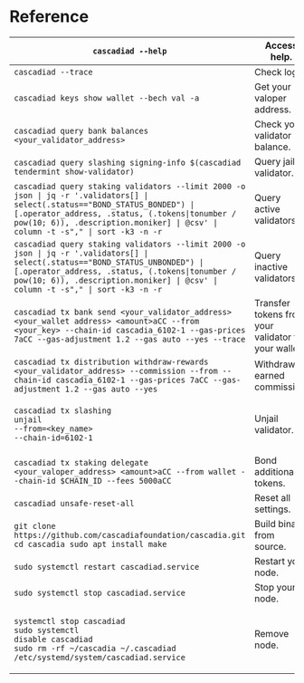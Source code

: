 # Reference

| `cascadiad --help`                                                                                                                                                                                                                                                 | Access help.                                        |
| ------------------------------------------------------------------------------------------------------------------------------------------------------------------------------------------------------------------------------------------------------------------ | --------------------------------------------------- |
| `cascadiad --trace`                                                                                                                                                                                                                                                | Check logs.                                         |
| `cascadiad keys show wallet --bech val -a`                                                                                                                                                                                                                         | Get your valoper address.                           |
| `cascadiad query bank balances <your_validator_address>`                                                                                                                                                                                                           | Check your validator balance.                       |
| `cascadiad query slashing signing-info $(cascadiad tendermint show-validator)`                                                                                                                                                                                     | Query jailed validator.                             |
| `cascadiad query staking validators --limit 2000 -o json \| jq -r '.validators[] \| select(.status=="BOND_STATUS_BONDED") \| [.operator_address, .status, (.tokens\|tonumber / pow(10; 6)), .description.moniker] \| @csv' \| column -t -s"," \| sort -k3 -n -r`   | Query active validators.                            |
| `cascadiad query staking validators --limit 2000 -o json \| jq -r '.validators[] \| select(.status=="BOND_STATUS_UNBONDED") \| [.operator_address, .status, (.tokens\|tonumber / pow(10; 6)), .description.moniker] \| @csv' \| column -t -s"," \| sort -k3 -n -r` | Query inactive validators.                          |
| `cascadiad tx bank send <your_validator_address> <your_wallet address> <amount>aCC --from <your_key> --chain-id cascadia_6102-1 --gas-prices 7aCC --gas-adjustment 1.2 --gas auto --yes --trace`                                                                   | Transfer tokens from your validator to your wallet. |
| `cascadiad tx distribution withdraw-rewards <your_validator_address> --commission --from --chain-id cascadia_6102-1 --gas-prices 7aCC --gas-adjustment 1.2 --gas auto --yes`                                                                                       | Withdraw earned commission.                         |
| <p><code>cascadiad tx slashing unjail</code><br><code>--from=&#x3C;key_name></code><br><code>--chain-id=6102-1</code></p>                                                                                                                                          | Unjail validator.                                   |
| `cascadiad tx staking delegate <your_valoper_address> <amount>aCC --from wallet --chain-id $CHAIN_ID --fees 5000aCC`                                                                                                                                               | Bond additional tokens.                             |
| `cascadiad unsafe-reset-all`                                                                                                                                                                                                                                       | Reset all settings.                                 |
| `git clone https://github.com/cascadiafoundation/cascadia.git cd cascadia sudo apt install make`                                                                                                                                                                   | Build binary from source.                           |
| `sudo systemctl restart cascadiad.service`                                                                                                                                                                                                                         | Restart your node.                                  |
| `sudo systemctl stop cascadiad.service`                                                                                                                                                                                                                            | Stop your node.                                     |
| <p><code>systemctl stop cascadiad</code><br><code>sudo systemctl disable cascadiad</code><br><code>sudo rm -rf ~/cascadia ~/.cascadiad /etc/systemd/system/cascadiad.service</code></p>                                                                            | Remove node.                                        |
